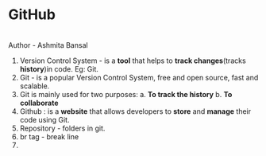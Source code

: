 # GitHub
<br> Author - Ashmita Bansal
1. Version Control System - is a **tool** that helps to **track changes**(tracks **history**)in code. Eg: Git.
2. Git - is a popular Version Control System, free and open source, fast and scalable.
3. Git is mainly used for two purposes:
   a. **To track the history**
   b. **To collaborate**
4. Github : is a **website** that allows developers to **store** and **manage** their code using Git.
5. Repository - folders in git.
6. br tag - break line
7. 
